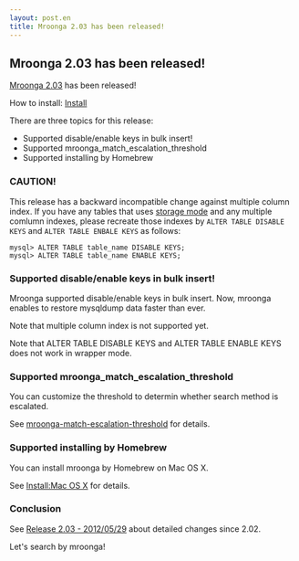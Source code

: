 ```yaml
---
layout: post.en
title: Mroonga 2.03 has been released!
---
```

## Mroonga 2.03 has been released!

[Mroonga 2.03](/docs/news.html#release-2-03) has been released!

How to install: [Install](/docs/install.html)

There are three topics for this release:

-   Supported disable/enable keys in bulk insert!
-   Supported mroonga_match_escalation_threshold
-   Supported installing by Homebrew

### CAUTION![]()!

This release has a backward incompatible change against multiple column
index.
If you have any tables that uses [storage
mode](/docs/userguide/storage.html) and any multiple comlumn indexes,
please recreate those indexes by `ALTER TABLE DISABLE KEYS` and
`ALTER TABLE ENBALE KEYS` as follows:

    mysql> ALTER TABLE table_name DISABLE KEYS;
    mysql> ALTER TABLE table_name ENABLE KEYS;

### Supported disable/enable keys in bulk insert!

Mroonga supported disable/enable keys in bulk insert.
Now, mroonga enables to restore mysqldump data faster than ever.

Note that multiple column index is not supported yet.

Note that ALTER TABLE DISABLE KEYS and ALTER TABLE ENABLE KEYS does not
work in wrapper mode.

### Supported mroonga_match_escalation_threshold

You can customize the threshold to determin whether search method is
escalated.

See
[mroonga-match-escalation-threshold](/docs/reference.html#mroonga-match-escalation-threshold)
for details.

### Supported installing by Homebrew

You can install mroonga by Homebrew on Mac OS X.

See [Install:Mac OS X](http://mroonga.org/docs/install.html#mac-os-x)
for details.

### Conclusion

See [Release 2.03 - 2012/05/29](/docs/news.html#release-2-03) about
detailed changes since 2.02.

Let's search by mroonga!
